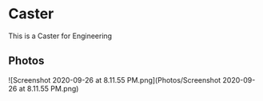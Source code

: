 # Caster
This is a Caster for Engineering 
## Photos
![Screenshot 2020-09-26 at 8.11.55 PM.png](Photos/Screenshot 2020-09-26 at 8.11.55 PM.png)
